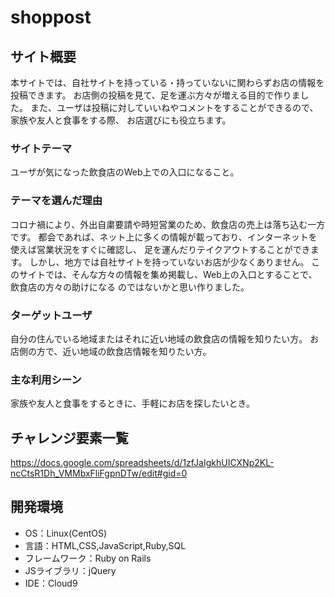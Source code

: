 # shoppost

## サイト概要
本サイトでは、自社サイトを持っている・持っていないに関わらずお店の情報を投稿できます。
お店側の投稿を見て、足を運ぶ方々が増える目的で作りました。
また、ユーザは投稿に対していいねやコメントをすることができるので、家族や友人と食事をする際、
お店選びにも役立ちます。

### サイトテーマ
ユーザが気になった飲食店のWeb上での入口になること。

### テーマを選んだ理由
コロナ禍により、外出自粛要請や時短営業のため、飲食店の売上は落ち込む一方です。
都会であれば、ネット上に多くの情報が載っており、インターネットを使えば営業状況をすぐに確認し、
足を運んだりテイクアウトすることができます。
しかし、地方では自社サイトを持っていないお店が少なくありません。
このサイトでは、そんな方々の情報を集め掲載し、Web上の入口とすることで、飲食店の方々の助けになる
のではないかと思い作りました。

### ターゲットユーザ
自分の住んでいる地域またはそれに近い地域の飲食店の情報を知りたい方。
お店側の方で、近い地域の飲食店情報を知りたい方。

### 主な利用シーン
家族や友人と食事をするときに、手軽にお店を探したいとき。

## チャレンジ要素一覧
<https://docs.google.com/spreadsheets/d/1zfJaIgkhUICXNp2KL-ncCtsR1Dh_VMMbxFliFgpnDTw/edit#gid=0>

## 開発環境
- OS：Linux(CentOS)
- 言語：HTML,CSS,JavaScript,Ruby,SQL
- フレームワーク：Ruby on Rails
- JSライブラリ：jQuery
- IDE：Cloud9
